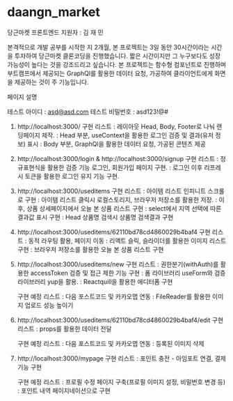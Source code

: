 # daangn_market

당근마켓 프론트엔드 지원자 : 김 재 민

본격적으로 개발 공부를 시작한 지 2개월, 본 프로젝트는 3일 동안 30시간이라는 시간을 투자하여 당근마켓 클론코딩을 진행했습니다. 짧은 시간이지만 그 누구보다도 성장 가능성이 높다는 것을 강조드리고 싶습니다. 본 프로젝트는 함수형 컴포넌트로 진행하며 부트캠프에서 제공되는 GraphQl를 활용한 데이터 요청, 가공하여 클라이언트에게 화면을 제공하는 것이 주 기능입니다.

페이지 설명

테스트 아이디 : asd@asd.com
테스트 비밀번호 : asd123!@#

1. http://localhost:3000/
   구현 리스트
   : 레이아웃 Head, Body, Footer로 나눠 랜딩페이지 제작.
   : Head 부분, useContext을 활용한 로그인 검증 및 결과(유저 정보) 표시
   : Body 부분, GraphQl을 활용한 데이터 요청, 가공된 콘텐츠 제공

2. http://localhost:3000/login & http://localhost:3000/signup
   구현 리스트
   : 정규표현식을 활용한 검증 기능 로그인, 회원가입 페이지 구현.
   : 로그인 이후 리프레시 토큰을 활용한 로그인 유지 기능 구현.

3. http://localhost:3000/useditems
   구현 리스트
   : 아이템 리스트 인피니트 스크롤로 구현
   : 아이템 리스트 클릭시 로컬스토리지, 브라우저 저장소를 활용한 저장.
   : 이후, 상품 상세페이지에서 오늘 본 상품 리스트 구현
   : select에서 지역 선택에 따른 결과값 표시 구현
   : Head 상품명 검색시 상품명 검색결과 구현

4. http://localhost:3000/useditems/62110bd78cd4860029b4baf4
   구현 리스트
   : 동적 라우팅 활용, 페이지 이동
   : 리액트 슬릭, 슬라이더를 활용한 이미지 리스트 구현
   : 브라우저 저장소를 활용한 오늘 본 상품 리스트 구현

5. http://localhost:3000/useditems/new
   구현 리스트
   : 권한분기(withAuth)를 활용한 accessToken 검증 및 접근 제한 기능 구현
   : 폼 라이브러리 useForm와 검증 라이브러리 yup을 활용.
   : Reactquill을 활용한 에디터폼 구현

   구현 예정 리스트
   : 다음 포스트코드 및 카카오맵 연동
   : FileReader를 활용한 이미지 업로드 성능 높이기

6. http://localhost:3000/useditems/62110bd78cd4860029b4baf4/edit
   구현 리스트
   : props를 활용한 데이터 전달

   구현 예정 리스트
   : 다음 포스트코드 및 카카오맵 연동
   : 등록된 이미지 삭제

7. http://localhost:3000/mypage
   구현 리스트
   : 포인트 충전 - 아임포트 연결, 결제 기능 구현

   구현 예정 리스트
   : 프로필 수정 페이지 구축(프로필 이미지 설정, 비밀번호 변경 등)
   : 포인트 내역 페이지네이션으로 구현
